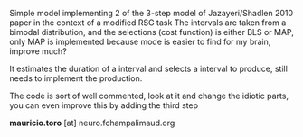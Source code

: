 Simple model implementing 2 of the 3-step model of Jazayeri/Shadlen 2010 paper in the context of a modified RSG task
    The intervals are taken from a bimodal distribution, and the selections (cost function) is either BLS or MAP, 
    only MAP is implemented because mode is easier to find for my brain, improve much?

It estimates the duration of a interval and selects a interval to produce, still needs to implement the production.

The code is sort of well commented, look at it and change the idiotic parts, you can even improve this by adding the third step

**mauricio.toro** [at] neuro.fchampalimaud.org
